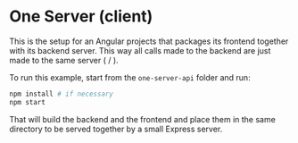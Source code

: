 # One Server (client)

This is the setup for an Angular projects that packages its frontend together with its backend server. This way all calls made to the backend are just made to the same server ( / ). 

To run this example, start from the `one-server-api` folder and run:
```bash
npm install # if necessary
npm start
```
That will build the backend and the frontend and place them in the same directory to be served together by a small Express server.
